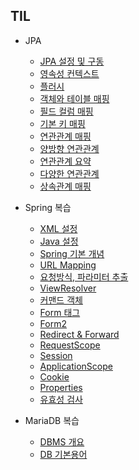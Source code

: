 ## TIL

* JPA
	* [JPA 설정 및 구동](https://github.com/js-1123/TIL/blob/master/JpaPrac/JPA.md)
 	* [영속성 컨텍스트](https://github.com/js-1123/TIL/blob/master/JpaPrac/%EC%98%81%EC%86%8D%EC%84%B1.md)
	* [플러시](https://github.com/js-1123/TIL/blob/master/JpaPrac/%ED%94%8C%EB%9F%AC%EC%8B%9C.md)
	* [객체와 테이블 매핑](https://github.com/js-1123/TIL/blob/master/JpaPrac/%EA%B0%9D%EC%B2%B4%EC%99%80%20%ED%85%8C%EC%9D%B4%EB%B8%94%20%EB%A7%A4%ED%95%91.md)
	* [필드 컬럼 매핑](https://github.com/js-1123/TIL/blob/master/JpaPrac/%ED%95%84%EB%93%9C%20%EC%BB%AC%EB%9F%BC%20%EB%A7%A4%ED%95%91.md)
	* [기본 키 매핑](https://github.com/js-1123/TIL/blob/master/JpaPrac/%EA%B8%B0%EB%B3%B8%ED%82%A4%20%EB%A7%A4%ED%95%91.md)
	* [연관관계 매핑](https://github.com/js-1123/TIL/blob/master/JpaPrac/%EC%97%B0%EA%B4%80%EA%B4%80%EA%B3%84%20%EB%A7%A4%ED%95%91.md)
	* [양방향 연관관계](https://github.com/js-1123/TIL/blob/master/JpaPrac/%EC%96%91%EB%B0%A9%ED%96%A5%20%EC%97%B0%EA%B4%80%EA%B4%80%EA%B3%84.md)
	* [연관관계 요약](https://github.com/js-1123/TIL/blob/master/JpaPrac/%EC%97%B0%EA%B4%80%EA%B4%80%EA%B3%84.md)
	* [다양한 연관관계](https://github.com/js-1123/TIL/blob/master/JpaPrac/%EB%8B%A4%EC%96%91%ED%95%9C%20%EC%97%B0%EA%B4%80%EA%B4%80%EA%B3%84.md)
	* [상속관계 매핑](https://github.com/js-1123/TIL/blob/master/JpaPrac/%EC%83%81%EC%86%8D%EA%B4%80%EA%B3%84%20%EB%A7%A4%ED%95%91.md)


* Spring 복습
	* [XML 설정](https://github.com/js-1123/TIL/blob/master/Spring/XMl%20%EC%84%A4%EC%A0%95.md)
	* [Java 설정](https://github.com/js-1123/TIL/blob/master/Spring/Java%20%EC%84%A4%EC%A0%95.md)
	* [Spring 기본 개념](https://github.com/js-1123/TIL/blob/master/Spring/Spring%20%EA%B8%B0%EB%B3%B8%20%EA%B0%9C%EB%85%90.md)
	* [URL Mapping](https://github.com/js-1123/TIL/blob/master/Spring/URL%20Mapping.md)
	* [요청방식, 파라미터 추출](https://github.com/js-1123/TIL/blob/master/Spring/%EC%9A%94%EC%B2%AD%EB%B0%A9%EC%8B%9D%2C%20%ED%8C%8C%EB%9D%BC%EB%AF%B8%ED%84%B0.md)
	* [ViewResolver](https://github.com/js-1123/TIL/blob/master/Spring/ViewResolver.md)
	* [커맨드 객체](https://github.com/js-1123/TIL/blob/master/Spring/%EC%BB%A4%EB%A7%A8%EB%93%9C%20%EA%B0%9D%EC%B2%B4.md)
	* [Form 태그](https://github.com/js-1123/TIL/blob/master/Spring/Form%20%ED%83%9C%EA%B7%B8.md)
	* [Form2](https://github.com/js-1123/TIL/blob/master/Spring/Form2.md)
	* [Redirect & Forward](https://github.com/js-1123/TIL/blob/master/Spring/Redirect&Forward.md)
	* [RequestScope](https://github.com/js-1123/TIL/blob/master/Spring/RequestScope.rd)
	* [Session](https://github.com/js-1123/TIL/blob/master/Spring/SessionScope.md)
	* [ApplicationScope](https://github.com/js-1123/TIL/blob/master/Spring/ApplicationScope.md)
	* [Cookie](https://github.com/js-1123/TIL/blob/master/Spring/Cookie.md)
	* [Properties](https://github.com/js-1123/TIL/blob/master/Spring/properties.md)
	* [유효성 검사](https://github.com/js-1123/TIL/blob/master/Spring/%EC%9C%A0%ED%9A%A8%EC%84%B1%20%EA%B2%80%EC%82%AC.md)
	
	
* MariaDB 복습
	* [DBMS 개요](https://github.com/js-1123/TIL/blob/master/MariaDB/DBMS%20%EA%B0%9C%EC%9A%94.md)
	* [DB 기본용어](https://github.com/js-1123/TIL/blob/master/MariaDB/%EB%8D%B0%EC%9D%B4%ED%84%B0%EB%B2%A0%EC%9D%B4%EC%8A%A4%20%EA%B8%B0%EB%B3%B8%20%EC%9A%A9%EC%96%B4.md)
